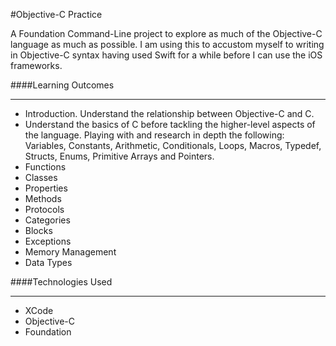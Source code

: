 #Objective-C Practice

A Foundation Command-Line project to explore as much of the Objective-C language as much as possible. I am using this to accustom myself to writing in Objective-C syntax having used Swift for a while before I can use the iOS frameworks.

####Learning Outcomes
____

- Introduction. Understand the relationship between Objective-C and C.
- Understand the basics of C before tackling the higher-level aspects of the language. Playing with and research in depth the following: Variables, Constants, Arithmetic, Conditionals, Loops, Macros, Typedef, Structs, Enums, Primitive Arrays and Pointers.
- Functions
- Classes
- Properties
- Methods
- Protocols
- Categories
- Blocks
- Exceptions
- Memory Management
- Data Types

####Technologies Used
___

- XCode
- Objective-C
- Foundation